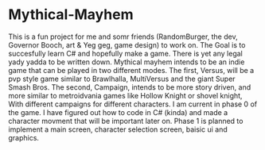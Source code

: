 # Mythical-Mayhem
This is a fun project for me and somr friends (RandomBurger, the dev, Governor Booch, art & Yeg geg, game design) to work on.
The Goal is to succesfully learn C# and hopefully make a game.
There is yet any legal yady yadda to be written down.
Mythical mayhem intends to be an indie game that can be played in two different modes.
The first, Versus, will be a pvp style game similar to Brawlhalla, MultiVersus and the giant Super Smash Bros.
The second, Campaign, intends to be more story driven, and more similar to metroidvania games like Hollow Knight or shovel knight, With different campaigns for different characters.
I am current  in phase 0 of the game.
I have figured out how to code in C# (kinda) and made a character movment that will be important later on.
Phase 1 is planned to implement a main screen, character selection screen, baisic ui and graphics.
